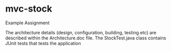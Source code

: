 # mvc-stock
Example Assignment

The architecture details (design, configuration, building, testing etc) are described within the Architecture.doc file.
The StockTest.java class contains JUnit tests that tests the application
